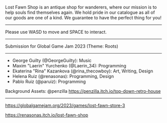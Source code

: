 Lost Fawn Shop is an antique shop for wanderers, where our mission is to help souls find themselves again. We hold pride in our catalogue as all of our goods are one of a kind. We guarantee to have the perfect thing for you!

------------------

Please use WASD to move and SPACE to interact.

------------------

Submission for Global Game Jam 2023 (Theme: Roots)

------------------

- George Guilty (@GeorgeGuilty): Music
- Maxim "Laerin" Yurchenko (@Laerin_34): Programming
- Ekaterina "Rina" Kazankova (@rina_thecowboy): Art, Writing, Design
- Helena Ruiz (@renasonas): Programming, Design
- Pablo Ruiz (@paruiz): Programming

Background Assets: @penzilla https://penzilla.itch.io/top-down-retro-house

------------------

https://globalgamejam.org/2023/games/lost-fawn-store-3

https://renasonas.itch.io/lost-fawn-shop
